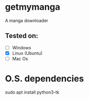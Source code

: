 # getmymanga
A manga downloader

## Tested on:
- [ ] Windows
- [x] Linux (Ubuntu)
- [ ] Mac Os

# O.S. dependencies
sudo apt install python3-tk